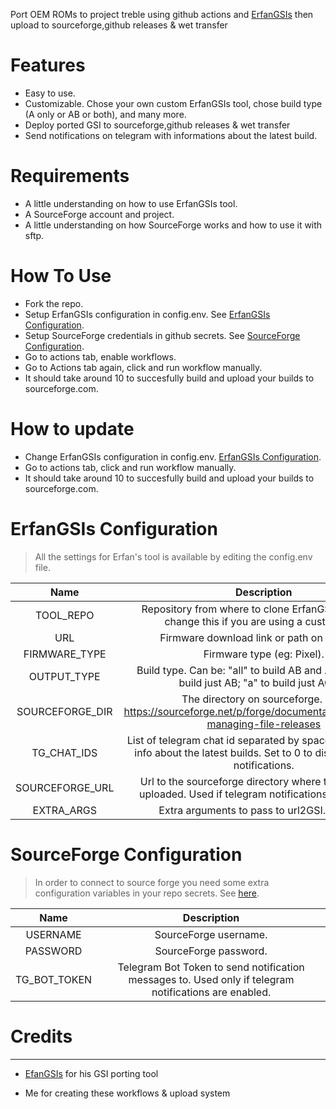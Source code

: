 Port OEM ROMs to project treble using github actions and [ErfanGSIs](https://github.com/erfanoabdi/ErfanGSIs) then upload to sourceforge,github releases & wet transfer

# Features
- Easy to use.
- Customizable. Chose your own custom ErfanGSIs tool, chose build type (A only or AB or both), and many more.
- Deploy ported GSI to sourceforge,github releases & wet transfer
- Send notifications on telegram with informations about the latest build.

# Requirements
- A little understanding on how to use ErfanGSIs tool.
- A SourceForge account and project.
- A little understanding on how SourceForge works and how to use it with sftp.

# How To Use
- Fork the repo.
- Setup ErfanGSIs configuration in config.env. See [ErfanGSIs Configuration](#ErfanGSIs-Configuration).
- Setup SourceForge credentials in github secrets. See [SourceForge Configuration](#SourceForge-Configuration).
- Go to actions tab, enable workflows.
- Go to Actions tab again, click and run workflow manually.
- It should take around 10 to succesfully build and upload your builds to sourceforge.com.

# How to update
- Change ErfanGSIs configuration in config.env. [ErfanGSIs Configuration](#ErfanGSIs-Configuration).
- Go to actions tab, click and run workflow manually.
- It should take around 10 to succesfully build and upload your builds to sourceforge.com.

# ErfanGSIs Configuration
> All the settings for Erfan's tool is available by editing the config.env file.

**Name**|**Description**|**Required**
:-----:|:-----:|:-----:
  TOOL\_REPO| Repository from where to clone ErfanGSIs tool. Only change this if you are using a custom one.
  URL| Firmware download link or path on the repo.
  FIRMWARE\_TYPE| Firmware type (eg: Pixel).
  OUTPUT\_TYPE| Build type. Can be: "all" to build AB and AOnly; "ab" to build just AB; "a" to build just AOnly.
  SOURCEFORGE\_DIR| The directory on sourceforge. See: https://sourceforge.net/p/forge/documentation/SFTP/#for-managing-file-releases
  TG\_CHAT\_IDS| List of telegram chat id separated by space where to send info about the latest builds. Set to 0 to disable telegram notifications.
  SOURCEFORGE\_URL| Url to the sourceforge directory where the builds are uploaded. Used if telegram notifications are enabled.
  EXTRA\_ARGS| Extra arguments to pass to url2GSI.sh script.

# SourceForge Configuration

> In order to connect to source forge you need some extra configuration variables in your repo secrets. See [here](https://docs.github.com/en/actions/reference/encrypted-secrets).

**Name** | **Description**
:-----:|:-----:
USERNAME | SourceForge username.
PASSWORD | SourceForge password.
TG_BOT_TOKEN | Telegram Bot Token to send notification messages to. Used only if telegram notifications are enabled.



# Credits
--------
- [EfanGSIs](github.com/erfanoadbi) for his GSI porting tool

- Me for creating these workflows & upload system
